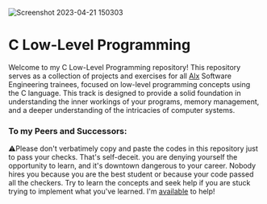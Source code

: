 ![Screenshot 2023-04-21 150303](https://user-images.githubusercontent.com/107848793/233621598-d99b0bc7-4d85-4c39-ad33-2ac9a3cfe01d.png)  
# C Low-Level Programming  
Welcome to my C Low-Level Programming repository! This repository serves as a collection of projects and exercises for all [Alx](https://www.alxafrica.com/) Software Engineering trainees, focused on low-level programming concepts using the C language. This track is designed to provide a solid foundation in understanding the inner workings of your programs, memory management, and a deeper understanding of the intricacies of computer systems.
### To my Peers and Successors:  
⚠️Please don't verbatimely copy and paste the codes in this repository just to pass your checks. That's self-deceit. you are denying yourself the opportunity to learn, and it's downtown dangerous to your career. Nobody hires you because you are the best student or because your code passed all the checkers. Try to learn the concepts and seek help if you are stuck trying to implement what you've learned. I'm [available]([chiagoziem11@yahoo.com](https://twitter.com/Mr_Elgibbor)https://twitter.com/Mr_Elgibbor) to help!
